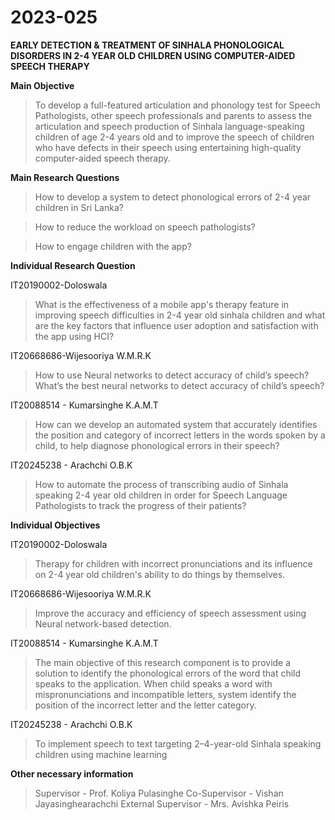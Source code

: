# 2023-025

**EARLY DETECTION & TREATMENT OF SINHALA PHONOLOGICAL DISORDERS IN 2-4 YEAR OLD CHILDREN USING COMPUTER-AIDED SPEECH THERAPY**

**Main Objective**


> To develop a full-featured articulation and phonology test for Speech Pathologists, other speech professionals and parents to assess the articulation and speech production of Sinhala language-speaking children of age 2-4 years old and to improve the speech of children who have defects in their speech using entertaining high-quality computer-aided speech therapy. 

**Main Research Questions**
> How to develop a system to detect phonological errors of 2-4 year children in Sri Lanka?

> How to reduce the workload on speech pathologists?

> How to engage children with the app?



**Individual Research Question**


IT20190002-Doloswala

> What is the effectiveness of a mobile app's therapy feature in improving speech difficulties in 2-4 year old sinhala children  and what are the key factors that influence user adoption and satisfaction with the app using HCI? 

IT20668686-Wijesooriya W.M.R.K 

> How to use Neural networks to detect accuracy of child’s speech?
> What’s the best neural networks to detect accuracy of child’s speech?

IT20088514 - Kumarsinghe K.A.M.T

> How can we develop an automated system that accurately identifies the position and category of incorrect letters in the words spoken by a child, to help diagnose phonological errors in their speech? 

IT20245238 - Arachchi O.B.K

> How to automate the process of transcribing audio of Sinhala speaking 2-4 year old children in order for Speech Language Pathologists to track the progress of their patients? 


**Individual Objectives**

IT20190002-Doloswala

> Therapy for children with incorrect pronunciations and its influence on 2-4 year old children's ability to do things by themselves. 

IT20668686-Wijesooriya W.M.R.K

> Improve the accuracy and efficiency of speech assessment using Neural network-based detection. 

IT20088514 - Kumarsinghe K.A.M.T

> The main objective of this research component is to provide a solution to identify the phonological errors of the word that child speaks to the application. When child speaks a word with mispronunciations and incompatible letters, system identify the position of the incorrect letter and the letter category.

IT20245238 - Arachchi O.B.K

> To implement speech to text targeting 2–4-year-old Sinhala speaking children using machine learning

**Other necessary information**

> Supervisor -  Prof. Koliya Pulasinghe
> Co-Supervisor - Vishan Jayasinghearachchi
> External Supervisor - Mrs. Avishka Peiris 
